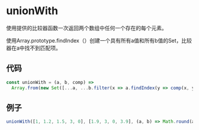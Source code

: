 # unionWith

使用提供的比较器函数一次返回两个数组中任何一个存在的每个元素。

使用Array.prototype.findIndex（）创建一个具有所有a值和所有b值的Set，比较器在a中找不到匹配项。

## 代码

```js
const unionWith = (a, b, comp) =>
  Array.from(new Set([...a, ...b.filter(x => a.findIndex(y => comp(x, y)) === -1)]));
```

## 例子

```js
unionWith([1, 1.2, 1.5, 3, 0], [1.9, 3, 0, 3.9], (a, b) => Math.round(a) === Math.round(b)); // [1, 1.2, 1.5, 3, 0, 3.9]
```
